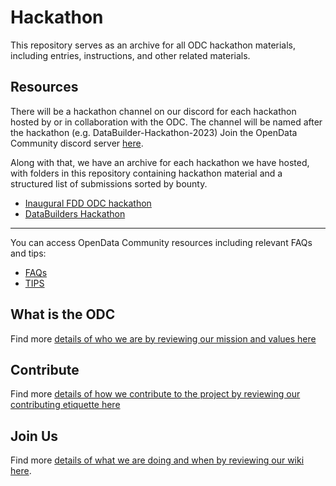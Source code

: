 # **Hackathon**

This repository serves as an archive for all ODC hackathon materials, including entries, instructions, and other related materials.

## Resources

There will be a hackathon channel on our discord for each hackathon hosted by or in collaboration with the ODC. The channel will be named after the hackathon (e.g. DataBuilder-Hackathon-2023)
Join the OpenData Community discord server [here](https://discord.gg/fmcSubzNwv).

Along with that, we have an archive for each hackathon we have hosted, with folders in this repository containing hackathon material and a structured list of submissions sorted by bounty.

- [Inaugural FDD ODC hackathon](https://github.com/OpenDataforWeb3/Jan2023hackathon/tree/main/DataBuilders%20Hackathon%202023)
- [DataBuilders Hackathon](https://github.com/OpenDataforWeb3/Jan2023hackathon/tree/main/DataBuilders%20Hackathon%202023)

___

You can access OpenData Community resources including relevant FAQs and tips:

- [FAQs](https://opendataforweb3.github.io/docs/faq/)
- [TIPS](https://github.com/OpenDataforWeb3/Resources/)

## What is the ODC

Find more [details of who we are by reviewing our mission and values here](https://github.com/OpenDataforWeb3)

## Contribute

Find more [details of how we contribute to the project by reviewing our contributing etiquette here](/CONTRIBUTING.md)

## Join Us

Find more [details of what we are doing and when by reviewing our wiki here](https://github.com/OpenDataforWeb3/Resources/wiki).
